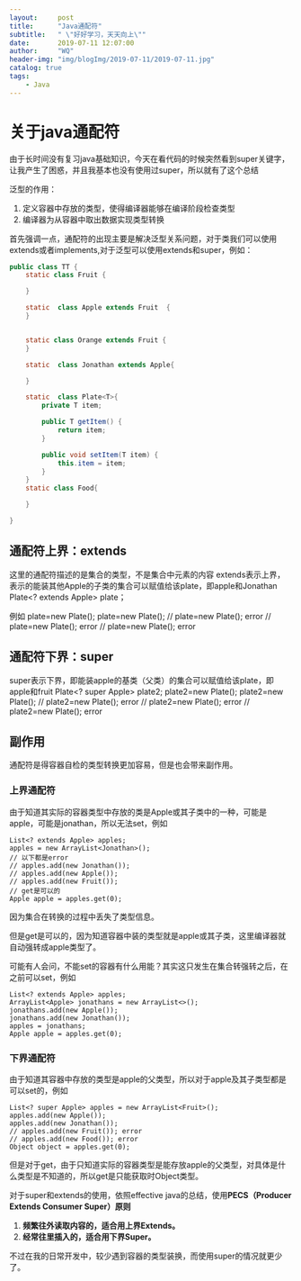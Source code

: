 ```yaml
---
layout:     post
title:      "Java通配符"
subtitle:   " \"好好学习，天天向上\""
date:       2019-07-11 12:07:00
author:     "WQ"
header-img: "img/blogImg/2019-07-11/2019-07-11.jpg"
catalog: true
tags:
    - Java
---
```


# 关于java通配符

由于长时间没有复习java基础知识，今天在看代码的时候突然看到super关键字，让我产生了困惑，并且我基本也没有使用过super，所以就有了这个总结

泛型的作用：

1. 定义容器中存放的类型，使得编译器能够在编译阶段检查类型
2. 编译器为从容器中取出数据实现类型转换

首先强调一点，通配符的出现主要是解决泛型关系问题，对于类我们可以使用extends或者implements,对于泛型可以使用extends和super，例如：

```java
public class TT {
    static class Fruit {

    }

    static  class Apple extends Fruit  {
    }


    static class Orange extends Fruit {
    }

    static  class Jonathan extends Apple{

    }

    static  class Plate<T>{
        private T item;

        public T getItem() {
            return item;
        }

        public void setItem(T item) {
            this.item = item;
        }
    }
    static class Food{

    }

}
```

## 通配符上界：extends

这里的通配符描述的是集合的类型，不是集合中元素的内容
extends表示上界，表示的能装其他Apple的子类的集合可以赋值给该plate，即apple和Jonathan
Plate<? extends Apple> plate；

例如
plate=new Plate<Apple>();
plate=new Plate<Jonathan>();
// plate=new Plate<Orange>(); error
// plate=new Plate<Food>(); error
// plate=new Plate<Fruit>(); error
        

## 通配符下界：super

super表示下界，即能装apple的基类（父类）的集合可以赋值给该plate，即apple和fruit
 Plate<? super Apple> plate2;
 plate2=new Plate<Fruit>();
 plate2=new Plate<Apple>();
 // plate2=new Plate<Jonathan>(); error
 // plate2=new Plate<Orange>(); error
 // plate2=new Plate<Food>(); error



## 副作用

通配符是得容器自检的类型转换更加容易，但是也会带来副作用。

### 上界通配符

由于知道其实际的容器类型中存放的类是Apple或其子类中的一种，可能是apple，可能是jonathan，所以无法set，例如

```
List<? extends Apple> apples;
apples = new ArrayList<Jonathan>();
// 以下都是error
// apples.add(new Jonathan()); 
// apples.add(new Apple());
// apples.add(new Fruit());
// get是可以的
Apple apple = apples.get(0);
```

因为集合在转换的过程中丢失了类型信息。

但是get是可以的，因为知道容器中装的类型就是apple或其子类，这里编译器就自动强转成apple类型了。

可能有人会问，不能set的容器有什么用能？其实这只发生在集合转强转之后，在之前可以set，例如

```
List<? extends Apple> apples;
ArrayList<Apple> jonathans = new ArrayList<>();
jonathans.add(new Apple());
jonathans.add(new Jonathan());
apples = jonathans;
Apple apple = apples.get(0);
```

### 下界通配符

由于知道其容器中存放的类型是apple的父类型，所以对于apple及其子类型都是可以set的，例如

```
List<? super Apple> apples = new ArrayList<Fruit>();
apples.add(new Apple());
apples.add(new Jonathan());
// apples.add(new Fruit()); error
// apples.add(new Food()); error
Object object = apples.get(0);
```

但是对于get，由于只知道实际的容器类型是能存放apple的父类型，对具体是什么类型是不知道的，所以get是只能获取时Object类型。



对于super和extends的使用，依照effective java的总结，使用**PECS（Producer Extends Consumer Super）原则**

1. **频繁往外读取内容的，适合用上界Extends。**
2. **经常往里插入的，适合用下界Super。**

 不过在我的日常开发中，较少遇到容器的类型装换，而使用super的情况就更少了。
